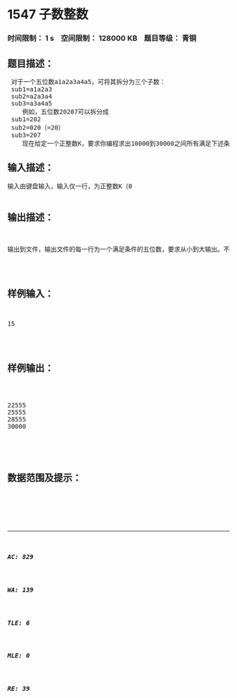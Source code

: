 # 1547 子数整数   
### 时间限制： 1 s&nbsp;&nbsp;&nbsp;&nbsp;空间限制： 128000 KB&nbsp;&nbsp;&nbsp;&nbsp;题目等级： 青铜  
## 题目描述：  

<pre>
 对于一个五位数a1a2a3a4a5，可将其拆分为三个子数：
 sub1=a1a2a3
 sub2=a2a3a4
 sub3=a3a4a5
    例如，五位数20207可以拆分成
 sub1=202
 sub2=020（=20）
 sub3=207
    现在给定一个正整数K，要求你编程求出10000到30000之间所有满足下述条件的五位数，条件是这些五位数的三个子数sub1，sub2，sub3都可被K整除。
</pre>
  
  
## 输入描述：  

<pre>
输入由键盘输入，输入仅一行，为正整数K（0<K<1000）。
</pre>
  
  
## 输出描述：  

<pre>
输出到文件，输出文件的每一行为一个满足条件的五位数，要求从小到大输出。不得重复输出或遗漏。如果无解，则输出“No”。
</pre>
  
  
## 样例输入：  

<pre>
15
</pre>
  
  
## 样例输出：  

<pre>

22555
25555
28555
30000

</pre>
  
  
## 数据范围及提示：  

<pre>
</pre>
  
  
***  

##### AC: 829  
##### WA: 139  
##### TLE: 6  
##### MLE: 0  
##### RE: 39  
